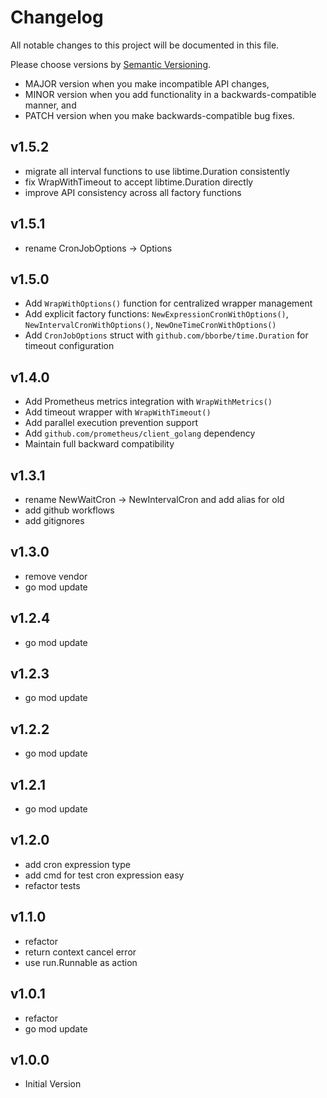 # Changelog

All notable changes to this project will be documented in this file.

Please choose versions by [Semantic Versioning](http://semver.org/).

* MAJOR version when you make incompatible API changes,
* MINOR version when you add functionality in a backwards-compatible manner, and
* PATCH version when you make backwards-compatible bug fixes.

## v1.5.2

- migrate all interval functions to use libtime.Duration consistently
- fix WrapWithTimeout to accept libtime.Duration directly
- improve API consistency across all factory functions

## v1.5.1

- rename CronJobOptions -> Options 

## v1.5.0

- Add `WrapWithOptions()` function for centralized wrapper management
- Add explicit factory functions: `NewExpressionCronWithOptions()`, `NewIntervalCronWithOptions()`, `NewOneTimeCronWithOptions()`
- Add `CronJobOptions` struct with `github.com/bborbe/time.Duration` for timeout configuration

## v1.4.0

- Add Prometheus metrics integration with `WrapWithMetrics()` 
- Add timeout wrapper with `WrapWithTimeout()`
- Add parallel execution prevention support
- Add `github.com/prometheus/client_golang` dependency
- Maintain full backward compatibility

## v1.3.1

- rename NewWaitCron -> NewIntervalCron and add alias for old
- add github workflows
- add gitignores

## v1.3.0

- remove vendor
- go mod update

## v1.2.4

- go mod update

## v1.2.3

- go mod update

## v1.2.2

- go mod update

## v1.2.1

- go mod update

## v1.2.0

- add cron expression type
- add cmd for test cron expression easy
- refactor tests

## v1.1.0

- refactor
- return context cancel error
- use run.Runnable as action

## v1.0.1

- refactor
- go mod update

## v1.0.0

- Initial Version
